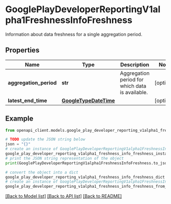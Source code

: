 # GooglePlayDeveloperReportingV1alpha1FreshnessInfoFreshness

Information about data freshness for a single aggregation period.

## Properties

Name | Type | Description | Notes
------------ | ------------- | ------------- | -------------
**aggregation_period** | **str** | Aggregation period for which data is available. | [optional] 
**latest_end_time** | [**GoogleTypeDateTime**](GoogleTypeDateTime.md) |  | [optional] 

## Example

```python
from openapi_client.models.google_play_developer_reporting_v1alpha1_freshness_info_freshness import GooglePlayDeveloperReportingV1alpha1FreshnessInfoFreshness

# TODO update the JSON string below
json = "{}"
# create an instance of GooglePlayDeveloperReportingV1alpha1FreshnessInfoFreshness from a JSON string
google_play_developer_reporting_v1alpha1_freshness_info_freshness_instance = GooglePlayDeveloperReportingV1alpha1FreshnessInfoFreshness.from_json(json)
# print the JSON string representation of the object
print(GooglePlayDeveloperReportingV1alpha1FreshnessInfoFreshness.to_json())

# convert the object into a dict
google_play_developer_reporting_v1alpha1_freshness_info_freshness_dict = google_play_developer_reporting_v1alpha1_freshness_info_freshness_instance.to_dict()
# create an instance of GooglePlayDeveloperReportingV1alpha1FreshnessInfoFreshness from a dict
google_play_developer_reporting_v1alpha1_freshness_info_freshness_from_dict = GooglePlayDeveloperReportingV1alpha1FreshnessInfoFreshness.from_dict(google_play_developer_reporting_v1alpha1_freshness_info_freshness_dict)
```
[[Back to Model list]](../README.md#documentation-for-models) [[Back to API list]](../README.md#documentation-for-api-endpoints) [[Back to README]](../README.md)


